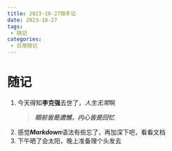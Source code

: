 ```yaml
---
title: 2023-10-27随手记
date: 2023-10-27
tags:
 - 随记
categories:
 - 日常随记
---
```


# 随记
1. 今天得知**李克强**去世了，*人生无常*啊
   > ***眼前皆是遗憾，内心皆是回忆***
2. 感觉***Markdown***语法有些忘了，再加深下吧，看看文档
3. 下午晒了会太阳，晚上准备理个头发去

              